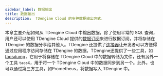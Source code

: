 ```yaml
---
sidebar_label: 数据输出
title: 数据输出
description:  TDengine Cloud 的多种数据输出方式。
---
```


本章主要介绍如何从 TDengine Cloud 中输出数据。除了使用平常的 SQL 查询，用户还可以使用 TDengine Cloud 提供的[数据订阅](.../data-subscription)来进行数据订阅，并将存储在 TDengine 的数据分享给其他人。TDengine 还提供了[连接器](.../programming/connector)让开发者可以方便得通过应用程序访问存储在 TDengine 的数据。TDengine还提供了一些工具，如[taosdump](.../tools/taosdump)，它用于将存储在 TDengine Cloud 中的数据转储为文件，还有另外一个工具 `taosX`，用于将一个 TDengine Cloud 中的数据同步到另一个。此外，也可以通过第三方工具，如Prometheus，将数据写入 TDengine 中。